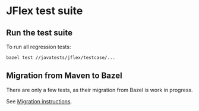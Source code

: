 # JFlex test suite

## Run the test suite

To run all regression tests:

    bazel test //javatests/jflex/testcase/...
    
## Migration from Maven to Bazel

There are only a few tests, as their migration from Bazel is work in progress.

See [Migration instructions](https://github.com/jflex-de/jflex/wiki/Migration-to-Bazel#migrate-a-golden-test).

